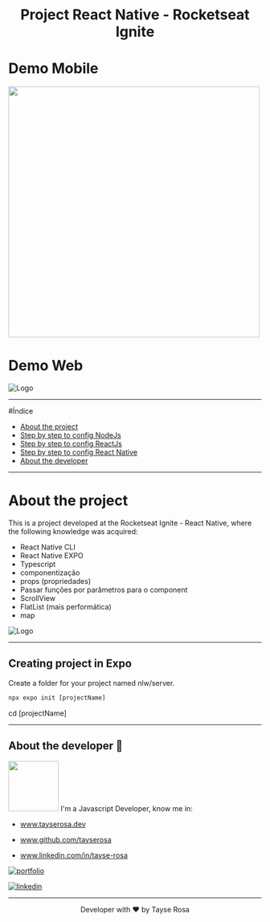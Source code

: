
<h1 align="center"> Project React Native - Rocketseat Ignite </h1>

# Demo Mobile
<img src="readme.gif" style="height: 500px;">


# Demo Web
![Logo](readme.png)

---

#Índice
- [About the project](#about-the-project)
- [Step by step to config NodeJs](#nodejs-environment-configuration)
- [Step by step to config ReactJs](#reactjs-environment-configuration)
- [Step by step to config React Native](#react-native-environment-configuration)
- [About the developer](#about-the-developer-🚀)

---

# About the project
This is a project developed at the Rocketseat Ignite  - React Native, where the following knowledge was acquired:

- React Native CLI
- React Native EXPO
- Typescript
- componentização
- props (propriedades)
- Passar funções por parâmetros para o component
- ScrollView
- FlatList (mais performática)
- map



![Logo](readme2.png)

---

## Creating project in Expo 

Create a folder for your project named nlw/server.
```js
npx expo init [projectName] 
```
cd [projectName]


---

## About the developer 🚀 
<img src="https://github.com/tayserosa.png" width="100">
I'm a Javascript Developer, know me in:


- www.tayserosa.dev

- www.github.com/tayserosa

- www.linkedin.com/in/tayse-rosa

[![portfolio](https://img.shields.io/badge/my_portfolio-000?style=for-the-badge&logo=ko-fi&logoColor=white)](https://www.tayserosa.dev/)


[![linkedin](https://img.shields.io/badge/linkedin-0A66C2?style=for-the-badge&logo=linkedin&logoColor=white)](https://www.linkedin.com/in/tayse-rosa-3b683151/)

---
<p style="text-align: center">Developer with ❤️ by Tayse Rosa</p>

